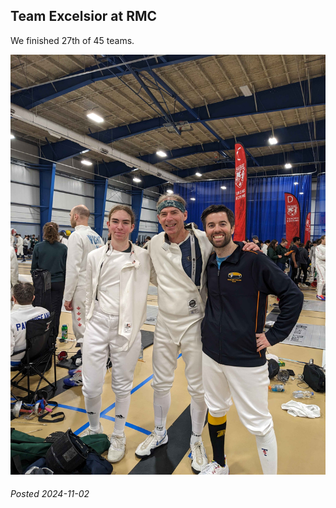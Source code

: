 
## Team Excelsior at RMC

We finished 27th of 45 teams.

[![alt](/Club/2024/11-02_RMC/PXL_20241102_170949434.jpg)](/Club/2024/11-02_RMC/PXL_20241102_170949434.jpg)

###### Posted 2024-11-02
